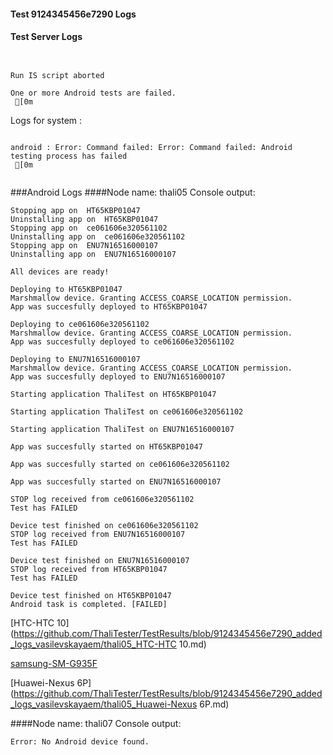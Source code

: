 #### Test 9124345456e7290 Logs

#### Test Server Logs
```

 
Run IS script aborted
 
One or more Android tests are failed.
 [0m

```


Logs for system : 
```

android : Error: Command failed: Error: Command failed: Android testing process has failed
 [0m


```
###Android Logs
####Node name: thali05
Console output:
```
Stopping app on  HT65KBP01047
Uninstalling app on  HT65KBP01047
Stopping app on  ce061606e320561102
Uninstalling app on  ce061606e320561102
Stopping app on  ENU7N16516000107
Uninstalling app on  ENU7N16516000107

All devices are ready!

Deploying to HT65KBP01047
Marshmallow device. Granting ACCESS_COARSE_LOCATION permission.
App was succesfully deployed to HT65KBP01047

Deploying to ce061606e320561102
Marshmallow device. Granting ACCESS_COARSE_LOCATION permission.
App was succesfully deployed to ce061606e320561102

Deploying to ENU7N16516000107
Marshmallow device. Granting ACCESS_COARSE_LOCATION permission.
App was succesfully deployed to ENU7N16516000107

Starting application ThaliTest on HT65KBP01047

Starting application ThaliTest on ce061606e320561102

Starting application ThaliTest on ENU7N16516000107

App was succesfully started on HT65KBP01047

App was succesfully started on ce061606e320561102

App was succesfully started on ENU7N16516000107

STOP log received from ce061606e320561102
Test has FAILED

Device test finished on ce061606e320561102 
STOP log received from ENU7N16516000107
Test has FAILED

Device test finished on ENU7N16516000107 
STOP log received from HT65KBP01047
Test has FAILED

Device test finished on HT65KBP01047 
Android task is completed. [FAILED]
```
[HTC-HTC 10](https://github.com/ThaliTester/TestResults/blob/9124345456e7290_added_logs_vasilevskayaem/thali05_HTC-HTC 10.md)

[samsung-SM-G935F](https://github.com/ThaliTester/TestResults/blob/9124345456e7290_added_logs_vasilevskayaem/thali05_samsung-SM-G935F.md)

[Huawei-Nexus 6P](https://github.com/ThaliTester/TestResults/blob/9124345456e7290_added_logs_vasilevskayaem/thali05_Huawei-Nexus 6P.md)

####Node name: thali07
Console output:
```
Error: No Android device found. 
```



